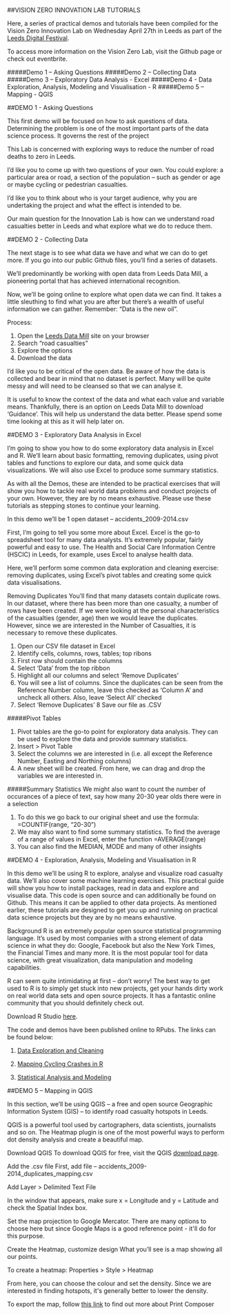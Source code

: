 ##VISION ZERO INNOVATION LAB TUTORIALS

Here, a series of practical demos and tutorials have been compiled for the Vision Zero Innovation Lab on Wednesday April 27th in Leeds as part of the [Leeds Digital Festival](http://www.leedsdigitalfestival.org/).

To access more information on the Vision Zero Lab, visit the Github page or check out eventbrite.

#####Demo 1 – Asking Questions
#####Demo 2 – Collecting Data
#####Demo 3 – Exploratory Data Analysis - Excel
#####Demo 4 - Data Exploration, Analysis, Modeling and Visualisation - R
#####Demo 5 – Mapping - QGIS

##DEMO 1   -  Asking Questions

This first demo will be focused on how to ask questions of data. Determining the problem is one of the most important parts of the data science process. It governs the rest of the project

This Lab is concerned with exploring ways to reduce the number of road deaths to zero in Leeds.

I’d like you to come up with two questions of your own. You could explore: a particular area or road, a section of the population – such as gender or age or maybe cycling or pedestrian casualties.

I’d like you to think about who is your target audience, why you are undertaking the project and what the effect is intended to be.

Our main question for the Innovation Lab is how can we understand road casualties better in Leeds and what explore what we do to reduce them.



##DEMO 2  -  Collecting Data

The next stage is to see what data we have and what we can do to get more. If you go into our public Github files, you’ll find a series of datasets.

We’ll predominantly be working with open data from Leeds Data Mill, a pioneering portal that has achieved international recognition.

Now, we’ll be going online to explore what open data we can find. It takes a little sleuthing to find what you are after but there’s a wealth of useful information we can gather. Remember: “Data is the new oil”.

Process:
1. Open the [Leeds Data Mill](leedsdatamill.org) site on your browser
2. Search “road casualties”
3. Explore the options
4. Download the data

I’d like you to be critical of the open data. Be aware of how the data is collected and bear in mind that no dataset is perfect. Many will be quite messy and will need to be cleansed so that we can analyse it.

It is useful to know the context of the data and what each value and variable means. Thankfully, there is an option on Leeds Data Mill to download ‘Guidance’. This will help us understand the data better. Please spend some time looking at this as it will help later on.



##DEMO 3  -  Exploratory Data Analysis in Excel

I’m going to show you how to do some exploratory data analysis in Excel and R. We’ll learn about basic formatting, removing duplicates, using pivot tables and functions to explore our data, and some quick data visualizations. We will also use Excel to produce some summary statistics. 

As with all the Demos, these are intended to be practical exercises that will show you how to tackle real world data problems and conduct projects of your own. However, they are by no means exhaustive. Please use these tutorials as stepping stones to continue your learning.

In this demo we’ll be 1 open dataset – accidents_2009-2014.csv

First, I’m going to tell you some more about Excel. Excel is the go-to spreadsheet tool for many data analysts. It’s extremely popular, fairly powerful and easy to use. The Health and Social Care Information Centre (HSCIC) in Leeds, for example, uses Excel to analyse health data.

Here, we’ll perform some common data exploration and cleaning exercise: removing duplicates, using Excel’s pivot tables and creating some quick data visualisations.

Removing Duplicates
You’ll find that many datasets contain duplicate rows. In our dataset, where there has been more than one casualty, a number of rows have been created. If we were looking at the personal characteristics of the casualties (gender, age) then we would leave the duplicates. However, since we are interested in the Number of Casualties, it is necessary to remove these duplicates. 

1. Open our CSV file dataset in Excel
2. Identify cells, columns, rows, tables; top ribons
3. First row should contain the columns
4. Select ‘Data’ from the top ribbon
5. Highlight all our columns and select ‘Remove Duplicates’
6. You will see a list of columns. Since the duplicates can be seen from the Reference Number column, leave this checked as ‘Column A’ and uncheck all others. Also, leave ‘Select All’ checked
7. Select ‘Remove Duplicates’
8 Save our file as .CSV

#####Pivot Tables

1. Pivot tables are the go-to point for exploratory data analysis. They can be used to explore the data and provide summary statistics.
2. Insert > Pivot Table
3. Select the columns we are interested in (i.e. all except the Reference Number, Easting and Northing columns)
4. A new sheet will be created. From here, we can drag and drop the variables we are interested in.


#####Summary Statistics
We might also want to count the number of occurances of a piece of text, say how many 20-30 year olds there were in a selection

1. To do this we go back to our original sheet and use the formula: =COUNTIF(range, “20-30”)
2. We may also want to find some summary statistics. To find the average of a range of values in Excel, enter the function
=AVERAGE(range) 
3. You can also find the MEDIAN, MODE and many of other insights



##DEMO 4 - Exploration, Analysis, Modeling and Visualisation in R

In this demo we’ll be using R to explore, analyse and visualize road casualty data. We’ll also cover some machine learning exercises. This practical guide will show you how to install packages, read in data and explore and visualise data. This code is open source and can additionally be found on Github. This means it can be applied to other data projects. As mentioned earlier, these tutorials are designed to get you up and running on practical data science projects but they are by no means exhaustive.

Background
R is an extremely popular open source statistical programming language. It’s used by most companies with a strong element of data science in what they do: Google, Facebook but also the New York Times, the Financial Times and many more. It is the most popular tool for data science, with great visualization, data manipulation and modeling capabilities. 

R can seem quite intimidating at first – don’t worry! The best way to get used to R is to simply get stuck into new projects, get your hands dirty work on real world data sets and open source projects. It has a fantastic online community that you should definitely check out.

Download R Studio [here](https://www.rstudio.com/products/rstudio/download/).

The code and demos have been published online to RPubs. The links can be found below:

1.	[Data Exploration and Cleaning](https://rpubs.com/StudentDataLabs/Exploring-Cleaning-Data)

2.	[Mapping Cycling Crashes in R](https://rpubs.com/StudentDataLabs/Mapping-Cycling-Crashes)

3.	[Statistical Analysis and Modeling](http://rpubs.com/StudentDataLabs/174376)

##DEMO 5 – Mapping in QGIS

In this section, we’ll be using QGIS – a free and open source Geographic Information System (GIS) – to identify road casualty hotspots in Leeds.

QGIS is a powerful tool used by cartographers, data scientists, journalists and so on. The Heatmap plugin is one of the most powerful ways to perform dot density analysis and create a beautiful map.

Download QGIS
To download QGIS for free, visit the QGIS [download page](https://www.qgis.org/en/site/forusers/download.html).

Add the .csv file
First, add file – accidents_2009-2014_duplicates_mapping.csv

Add Layer > Delimited Text File

In the window that appears, make sure x = Longitude and y = Latitude and check the Spatial Index box.

Set the map projection to Google Mercator. There are many options to choose here but since Google Maps is a good reference point - it'll do for this purpose.

Create the Heatmap, customize design
What you’ll see is a map showing all our points. 

To create a heatmap:
Properties > Style > Heatmap

From here, you can choose the colour and set the density. Since we are interested in finding hotspots, it's generally better to lower the density.

To export the map, follow [this link](http://docs.qgis.org/2.0/en/docs/user_manual/print_composer/print_composer.html) to find out more about Print Composer
